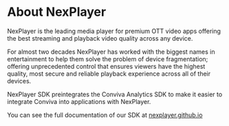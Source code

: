 # About NexPlayer

NexPlayer is the leading media player for premium OTT video apps offering the best streaming and playback video quality across any device.

For almost two decades NexPlayer has worked with the biggest names in entertainment to help them solve the problem of device fragmentation; offering unprecedented control that ensures viewers have the highest quality, most secure and reliable playback experience across all of their devices.

NexPlayer SDK preintegrates the Conviva Analytics SDK to make it easier to integrate Conviva into applications with NexPlayer. 

You can see the full documentation of our SDK at [nexplayer.github.io](https://nexplayer.github.io)